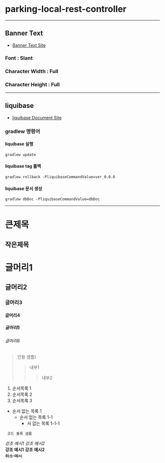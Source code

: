 parking-local-rest-controller
=============================
***
## Banner Text
* [Banner Text Site](http://patorjk.com/software/taag/#p=display&f=Graffiti&t=Type%20Something%20)
### Font : Slant
### Character Width : Full
### Character Height : Full
***
## liquibase
* [liquibase Document Site](https://docs.liquibase.com/)
### gradlew 명령어
#### liquibase 실행
    gradlew update
#### liquibase tag 롤백
    gradlew rollback -PliquibaseCommandValue=ver_0.0.0
#### liquibase 문서 생성
    gradlew dbDoc -PliquibaseCommandValue=dbDoc

***
큰제목
====
작은제목
---
# 글머리1
## 글머리2
### 글머리3
#### 글머리4
##### 글머리5
###### 글머리6

> 인용 셈플)
>> 내부1
>>> 내부2
1. 순서목록 1
2. 순서목록 2
3. 순서목록 3

* 순서 없는 목록 1
    *  순서 없는 목록 1-1
        *  서 없는 목록 1-1-1
```
 코드 블록 샘플
```
*강조 예시1* _강조 예시2_
<br/>
**강조 예시1** __강조 예시2__
<br/>
~~취소 예시~~